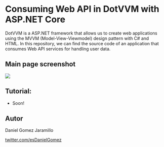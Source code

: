 # Consuming Web API in DotVVM with ASP.NET Core

DotVVM is a ASP.NET framework that allows us to create web applications using the MVVM (Model-View-Viewmodel) design pattern with C# and HTML. In this repository, we can find the source code of an application that consumes Web API services for handling user data.

## Main page screenshot 

![](https://res.cloudinary.com/practicaldev/image/fetch/s--3scgJ9Jy--/c_limit%2Cf_auto%2Cfl_progressive%2Cq_auto%2Cw_880/https://dev-to-uploads.s3.amazonaws.com/i/78lur27swt44ytqehfys.png)

## Tutorial:

- Soon!

## Autor

Daniel Gomez Jaramillo

[twitter.com/esDanielGomez](https://twitter.com/esDanielGomez)

